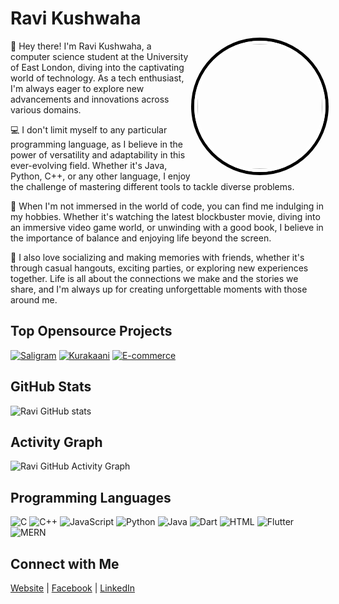 <!-- Your Name and Profile Picture -->
# Ravi Kushwaha
<img align="right" src="https://scontent-lhr6-2.xx.fbcdn.net/v/t39.30808-6/411501849_2152364905124517_4416076605848398941_n.jpg?_nc_cat=105&ccb=1-7&_nc_sid=dd5e9f&_nc_ohc=v-sUhAPmnakAX--YdW9&_nc_ht=scontent-lhr6-2.xx&oh=00_AfC-AhSHHDZCmDNoC0tiJkeyPyzH6ca68uA6dCuL6qgBEw&oe=65CA93A3" width="200" style="border-radius: 50%; border: 5px solid #fff; box-shadow: 0 0 0 5px #000;"/>

<!-- Bio -->
👋 Hey there! I'm Ravi Kushwaha, a computer science student at the University of East London, diving into the captivating world of technology. As a tech enthusiast, I'm always eager to explore new advancements and innovations across various domains.

💻 I don't limit myself to any particular programming language, as I believe in the power of versatility and adaptability in this ever-evolving field. Whether it's Java, Python, C++, or any other language, I enjoy the challenge of mastering different tools to tackle diverse problems.

🎥 When I'm not immersed in the world of code, you can find me indulging in my hobbies. Whether it's watching the latest blockbuster movie, diving into an immersive video game world, or unwinding with a good book, I believe in the importance of balance and enjoying life beyond the screen.

🎉 I also love socializing and making memories with friends, whether it's through casual hangouts, exciting parties, or exploring new experiences together. Life is all about the connections we make and the stories we share, and I'm always up for creating unforgettable moments with those around me.

<!-- Top Repositories -->
## Top Opensource Projects
[![Saligram](https://img.shields.io/badge/-Project%201-blue)](https://github.com/iamkristen/saaligram)
[![Kurakaani](https://img.shields.io/badge/-Project%202-red)](https://github.com/iamkristen/kurakaani)
[![E-commerce](https://img.shields.io/badge/-Project%203-orange)](https://github.com/iamkristen/Ecommerce)

<!-- GitHub Stats -->
## GitHub Stats
![Ravi GitHub stats](https://github-readme-stats.vercel.app/api?username=iamkristen&show_icons=true&theme=radical)

<!-- Activity Graph -->
## Activity Graph
![Ravi GitHub Activity Graph](https://github-readme-streak-stats.herokuapp.com/?user=iamkristen&theme=dark)

<!-- Programming Languages -->
## Programming Languages
![C](https://img.shields.io/badge/-C-00599C?style=flat-square&logo=c&logoColor=white)
![C++](https://img.shields.io/badge/-C++-00599C?style=flat-square&logo=c%2B%2B&logoColor=white)
![JavaScript](https://img.shields.io/badge/-JavaScript-F7DF1E?style=flat-square&logo=javascript&logoColor=black)
![Python](https://img.shields.io/badge/-Python-3776AB?style=flat-square&logo=python&logoColor=white)
![Java](https://img.shields.io/badge/-Java-007396?style=flat-square&logo=java&logoColor=white)
![Dart](https://img.shields.io/badge/-Dart-0175C2?style=flat-square&logo=dart&logoColor=white)
![HTML](https://img.shields.io/badge/-HTML-E34F26?style=flat-square&logo=html5&logoColor=white)
![Flutter](https://img.shields.io/badge/-Flutter-02569B?style=flat-square&logo=flutter&logoColor=white)
![MERN](https://img.shields.io/badge/-MERN-000000?style=flat-square&logo=react&logoColor=white)


<!-- Additional Information -->
## Connect with Me
[Website](#) | [Facebook](https://facebook.com/your.kristen220) | [LinkedIn](https://www.linkedin.com/in/ravi-kushwaha-78195b23a/)
